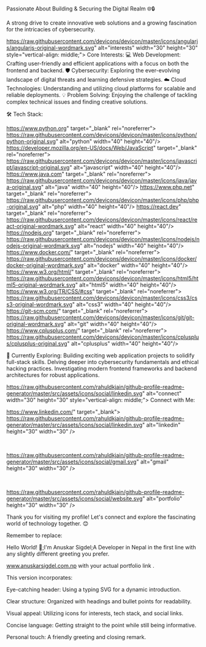 Passionate About Building & Securing the Digital Realm 🌐🔒

 A strong drive to create innovative web solutions and a growing fascination for the intricacies of cybersecurity.



https://raw.githubusercontent.com/devicons/devicon/master/icons/angularjs/angularjs-original-wordmark.svg" alt="interests" width="30" height="30" style="vertical-align: middle;"> Core Interests:
💻 Web Development: Crafting user-friendly and efficient applications with a focus on both the frontend and backend.
🛡️ Cybersecurity: Exploring the ever-evolving landscape of digital threats and learning defensive strategies.
☁️ Cloud Technologies: Understanding and utilizing cloud platforms for scalable and reliable deployments.
💡 Problem Solving: Enjoying the challenge of tackling complex technical issues and finding creative solutions.


🛠️ Tech Stack:

https://www.python.org" target="_blank" rel="noreferrer"> https://raw.githubusercontent.com/devicons/devicon/master/icons/python/python-original.svg" alt="python" width="40" height="40"/> 
https://developer.mozilla.org/en-US/docs/Web/JavaScript" target="_blank" rel="noreferrer"> https://raw.githubusercontent.com/devicons/devicon/master/icons/javascript/javascript-original.svg" alt="javascript" width="40" height="40"/> 
https://www.java.com" target="_blank" rel="noreferrer"> https://raw.githubusercontent.com/devicons/devicon/master/icons/java/java-original.svg" alt="java" width="40" height="40"/> 
https://www.php.net" target="_blank" rel="noreferrer"> https://raw.githubusercontent.com/devicons/devicon/master/icons/php/php-original.svg" alt="php" width="40" height="40"/> 
https://react.dev" target="_blank" rel="noreferrer"> https://raw.githubusercontent.com/devicons/devicon/master/icons/react/react-original-wordmark.svg" alt="react" width="40" height="40"/> 
https://nodejs.org" target="_blank" rel="noreferrer"> https://raw.githubusercontent.com/devicons/devicon/master/icons/nodejs/nodejs-original-wordmark.svg" alt="nodejs" width="40" height="40"/> 
https://www.docker.com/" target="_blank" rel="noreferrer"> https://raw.githubusercontent.com/devicons/devicon/master/icons/docker/docker-original-wordmark.svg" alt="docker" width="40" height="40"/> 
https://www.w3.org/html/" target="_blank" rel="noreferrer"> https://raw.githubusercontent.com/devicons/devicon/master/icons/html5/html5-original-wordmark.svg" alt="html5" width="40" height="40"/> 
https://www.w3.org/TR/CSS/#css" target="_blank" rel="noreferrer"> https://raw.githubusercontent.com/devicons/devicon/master/icons/css3/css3-original-wordmark.svg" alt="css3" width="40" height="40"/> 
https://git-scm.com/" target="_blank" rel="noreferrer"> https://raw.githubusercontent.com/devicons/devicon/master/icons/git/git-original-wordmark.svg" alt="git" width="40" height="40"/> 
https://www.cplusplus.com/" target="_blank" rel="noreferrer"> https://raw.githubusercontent.com/devicons/devicon/master/icons/cplusplus/cplusplus-original.svg" alt="cplusplus" width="40" height="40"/> 



🌱 Currently Exploring:
Building exciting web application projects to solidify full-stack skills.
Delving deeper into cybersecurity fundamentals and ethical hacking practices.
Investigating modern frontend frameworks and backend architectures for robust applications.


https://raw.githubusercontent.com/rahuldkjain/github-profile-readme-generator/master/src/assets/icons/social/linkedin.svg" alt="connect" width="30" height="30" style="vertical-align: middle;"> Connect with Me:

https://www.linkedin.com/" target="_blank">
https://raw.githubusercontent.com/rahuldkjain/github-profile-readme-generator/master/src/assets/icons/social/linkedin.svg" alt="linkedin" height="30" width="30" />

 

https://raw.githubusercontent.com/rahuldkjain/github-profile-readme-generator/master/src/assets/icons/social/gmail.svg" alt="gmail" height="30" width="30" />

 

https://raw.githubusercontent.com/rahuldkjain/github-profile-readme-generator/master/src/assets/icons/social/website.svg" alt="portfolio" height="30" width="30" />





Thank you for visiting my profile! Let's connect and explore the fascinating world of technology together. 😊

Remember to replace:

Hello World! 👋;I'm Anuskar Sigdel;A Developer in Nepal in the first line with any slightly different greeting you prefer.

www.anuskarsigdel.com.np with your actual portfolio link .

This version incorporates:

Eye-catching header: Using a typing SVG for a dynamic introduction.

Clear structure: Organized with headings and bullet points for readability.

Visual appeal: Utilizing icons for interests, tech stack, and social links.

Concise language: Getting straight to the point while still being informative.

Personal touch: A friendly greeting and closing remark.

